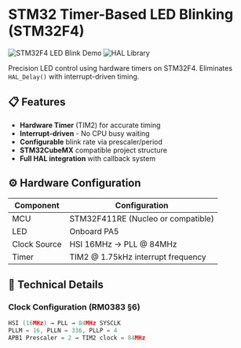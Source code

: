 # STM32 Timer-Based LED Blinking (STM32F4)

![STM32F4 LED Blink Demo](https://img.shields.io/badge/STM32-Timer_Interrupt-brightgreen) 
![HAL Library](https://img.shields.io/badge/HAL-STM32CubeF4-blue)

Precision LED control using hardware timers on STM32F4. Eliminates `HAL_Delay()` with interrupt-driven timing.

## 📋 Features
- **Hardware Timer** (TIM2) for accurate timing
- **Interrupt-driven** - No CPU busy waiting
- **Configurable** blink rate via prescaler/period
- **STM32CubeMX** compatible project structure
- **Full HAL integration** with callback system

## ⚙️ Hardware Configuration
| Component       | Configuration                          |
|-----------------|----------------------------------------|
| MCU             | STM32F411RE (Nucleo or compatible)     |
| LED             | Onboard PA5      |
| Clock Source    | HSI 16MHz → PLL @ 84MHz                |
| Timer           | TIM2 @ 1.75kHz interrupt frequency     |

## 🔧 Technical Details
### Clock Configuration (RM0383 §6)
```c
HSI (16MHz) → PLL → 84MHz SYSCLK
PLLM = 16, PLLN = 336, PLLP = 4
APB1 Prescaler = 2 → TIM2 clock = 84MHz

